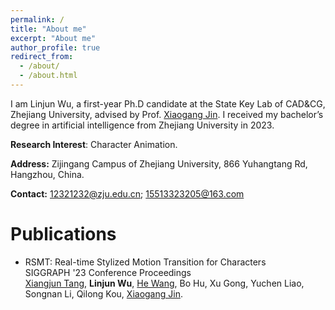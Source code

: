 ```yaml
---
permalink: /
title: "About me"
excerpt: "About me"
author_profile: true
redirect_from: 
  - /about/
  - /about.html
---
```


I am Linjun Wu, a first-year Ph.D candidate at the State Key Lab of CAD&CG, Zhejiang University, advised by Prof. [Xiaogang Jin](http://www.cad.zju.edu.cn/home/jin). I received my bachelor’s degree in artificial intelligence from Zhejiang University in 2023.

**Research Interest**: Character Animation.

**Address:** Zijingang Campus of Zhejiang University, 866 Yuhangtang Rd, Hangzhou, China.

**Contact:** 12321232@zju.edu.cn; 15513323205@163.com

Publications
======
- RSMT: Real-time Stylized Motion Transition for Characters <br>
  SIGGRAPH '23 Conference Proceedings <br>
  [Xiangjun Tang](https://yuyujunjun.github.io/), **Linjun Wu**, [He Wang](http://drhewang.com/), Bo Hu, Xu Gong, Yuchen Liao, Songnan Li, Qilong Kou, [Xiaogang Jin](http://www.cad.zju.edu.cn/home/jin/).


